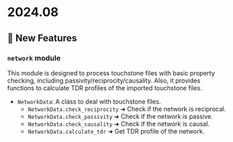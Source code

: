 <!--Author:jeff.chou, Host:https://wiki.realtek.com/rest/api, SpaceKey:PKGSW, PageID:539913360, GitHub:https://github.com/Realtek-Package-Software-Group/RT-Math-API/blob/main/CHANGE_LOG.md-->

# 2024.08


## 🎉 New Features

<h3><code>network</code>  module</h3>

This module is designed to process touchstone files with basic property checking, including passivity/reciprocity/causality.
Also, it provides functions to calculate TDR profiles of the imported touchstone files.


- `NetworkData`: A class to deal with touchstone files.
    - `NetworkData.check_reciprocity` ➜ Check if the network is reciprocal.
    - `NetworkData.check_passivity` ➜ Check if the network is passive.
    - `NetworkData.check_causality` ➜ Check if the network is causal.
    - `NetworkData.calculate_tdr` ➜ Get TDR profile of the network.
